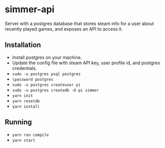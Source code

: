 # simmer-api
Server with a postgres database that stores steam info for a user about recently played games, and exposes an API to access it.

## Installation
- Install postgres on your machine.
- Update the config file with steam API key, user profile id, and postgres credentials.
- `sudo -u postgres psql postgres`
- `\password postgres`
- `sudo -u postgres createuser pi`
- `sudo -u postgres createdb -O pi simmer`
- `yarn init`
- `yarn resetdb`
- `yarn install`

## Running
- `yarn run compile`
- `yarn start`
